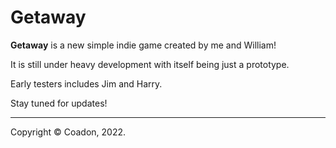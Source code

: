 # Getaway

**Getaway** is a new simple indie game created by me and William!

It is still under heavy development with itself being just a prototype.

Early testers includes Jim and Harry.

Stay tuned for updates!

---
Copyright © Coadon, 2022.

